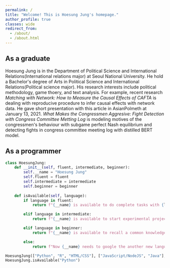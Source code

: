 ```yaml
---
permalink: /
title: "Welcome! This is Hoesung Jung's homepage."
author_profile: true
classes: wide
redirect_from: 
  - /about/
  - /about.html
---
```


## As a graduate

Hoesung Jung is in the Department of Political Science and International Relations(International relations major) at Seoul National University. He hold a Bachelor's degree of Arts in Political Science and International Relations(Political science major). His research interests include political methodology, game thoery, and text analysis. For example, recent research *Matching with Network: How to Measure the Causal Effects of CAFTA* is dealing with reproducive procedure to infer causal effects with network data. He gave short presentation with this article in AsianPolmeth at January 13, 2021. *What Makes the Congressmen Aggresive: Fight Detection with Congress Committee Metting Log* is modeling motives of the congressmen's behaviour with subgame perfect Nash equilibrium and detecting fights in congress committee meeting log with distilled BERT model. 

## As a programmer 

```python
class HoesungJung:
    def __init__(self, fluent, intermediate, beginner):
        self.__name = "Hoesung Jung"
        self.fluent = fluent
        self.intermediate = intermediate
        self.beginner = beginner
    
    def isAvailable(self, language):
        if language in fluent:
            return f"{__name} is available to do complete tasks with {language} without assistance."

        elif language in intermediate:
            return f"{__name} is available to start experimental projects with {language} utilizing reference and resources of others."

        elif language in beginner:
            return f"{__name} is available to recall a common knowledge or an understanding of basic techniques gained in a classroom with {language}"

        else:
            return f"Now {__name} needs to google the another new language {language}... Thanks!"

HoesungJung(["Python", "R", "HTML/CSS"], ["JavaScript/NodeJS", "Java"], ["C/C++", "Ruby"])
HoesungJung.isAvailable("Python")
```